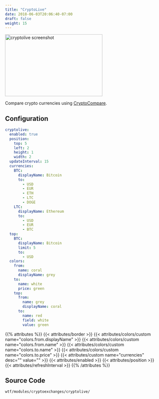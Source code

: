 ```yaml
---
title: "CryptoLive"
date: 2018-06-03T20:06:40-07:00
draft: false
weight: 15
---
```


<img class="screenshot" src="/imgs/modules/cryptolive.png" width="320" height="203" alt="cryptolive screenshot" />

Compare crypto currencies using [CryptoCompare](https://cryptocompare.com).

## Configuration

```yaml
cryptolive:
  enabled: true
  position:
    top: 5
    left: 2
    height: 1
    width: 2
  updateInterval: 15
  currencies:
    BTC:
      displayName: Bitcoin
      to:
        - USD
        - EUR
        - ETH
        - LTC
        - DOGE
    LTC:
      displayName: Ethereum
      to:
        - USD
        - EUR
        - BTC
  top:
    BTC:
      displayName: Bitcoin
      limit: 5
      to:
        - USD
  colors:
    from:
      name: coral
      displayName: grey
    to:
      name: white
      price: green
    top:
      from:
        name: grey
        displayName: coral
      to:
        name: red
        field: white
        value: green
```

{{% attributes %}}
  {{< attributes/border >}}
  {{< attributes/colors/custom name="colors.from.displayName" >}}
  {{< attributes/colors/custom name="colors.from.name" >}}
  {{< attributes/colors/custom name="colors.to.name" >}}
  {{< attributes/colors/custom name="colors.to.price" >}}
  {{< attributes/custom name="currencies" desc="" value="" >}}
  {{< attributes/enabled >}}
  {{< attributes/position >}}
  {{< attributes/refreshInterval >}}
{{% /attributes %}}

## Source Code

```bash
wtf/modules/cryptoexchanges/cryptolive/
```
